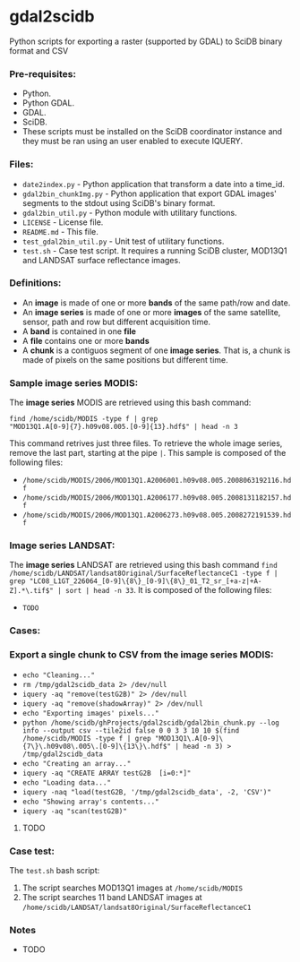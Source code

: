 gdal2scidb
==========

Python scripts for exporting a raster (supported by GDAL) to SciDB binary format and CSV

<h3>Pre-requisites:</h3>
<ul>
<li>Python.</li>
<li>Python GDAL.</li>
<li>GDAL.</li>
<li>SciDB.</li>
<li>These scripts must be installed on the SciDB coordinator instance and they must be ran using an user enabled to execute IQUERY.</li>
</ul>

<h3>Files:</h3>
<ul>
<li><code>date2index.py</code> - Python application that transform a date into a time_id.</li>
<li><code>gdal2bin_chunkImg.py</code> - Python application that export GDAL images' segments to the stdout using SciDB's binary format.</li>
<li><code>gdal2bin_util.py</code> - Python module with utilitary functions.</li>
<li><code>LICENSE</code> - License file.</li>
<li><code>README.md</code> - This file.</li>
<li><code>test_gdal2bin_util.py</code> - Unit test of utilitary functions.</li>
<li><code>test.sh</code> - Case test script. It requires a running SciDB cluster, MOD13Q1 and LANDSAT surface reflectance images.</li>
</ul>


<h3>Definitions:</h3>
<ul>
<li>An <b>image</b> is made of one or more <b>bands</b> of the same path/row and date.</li>
<li>An <b>image series</b> is made of one or more <b>images</b> of the same satellite, sensor, path and row but different acquisition time.</li>
<li>A <b>band</b> is contained in one <b>file</b></li>
<li>A <b>file</b> contains one or more <b>bands</b></li>
<li>A <b>chunk</b> is a contiguos segment of one <b>image series</b>. That is, a chunk is made of pixels on the same positions but different time.</li>
</ul>


<h3>Sample image series MODIS:</h3>
The <b>image series</b> MODIS are retrieved using this bash command: 

<code>find /home/scidb/MODIS -type f | grep "MOD13Q1\.A[0-9]\{7\}\.h09v08\.005\.[0-9]\{13\}\.hdf$" | head -n 3</code>

This command retrives just three files. To retrieve the whole image series, remove the last part, starting at the pipe <code>|</code>. This sample is composed of the following files:

<ul>
<li><code>/home/scidb/MODIS/2006/MOD13Q1.A2006001.h09v08.005.2008063192116.hdf</code></li>
<li><code>/home/scidb/MODIS/2006/MOD13Q1.A2006177.h09v08.005.2008131182157.hdf</code></li>
<li><code>/home/scidb/MODIS/2006/MOD13Q1.A2006273.h09v08.005.2008272191539.hdf</code></li>
</ul>


<h3>Image series LANDSAT:</h3>
The <b>image series</b> LANDSAT are retrieved using this bash command <code>find /home/scidb/LANDSAT/landsat8Original/SurfaceReflectanceC1 -type f | grep "LC08_L1GT_226064_[0-9]\{8\}_[0-9]\{8\}_01_T2_sr_[+a-z|+A-Z].*\.tif$" | sort | head -n 33</code>. It is composed of the following files:
<ul>
<li><code>TODO</code></li>
</ul>





<h3>Cases:</h3>

<h3>Export a single chunk to CSV from the image series MODIS:</h3>
<ul>
<li><code>echo "Cleaning..."</code></li>
<li><code>rm /tmp/gdal2scidb_data 2> /dev/null</code></li>
<li><code>iquery -aq "remove(testG2B)" 2> /dev/null</code></li>
<li><code>iquery -aq "remove(shadowArray)" 2> /dev/null</code></li>
<li><code>echo "Exporting images' pixels..."</code></li>
<li><code>python /home/scidb/ghProjects/gdal2scidb/gdal2bin_chunk.py --log info --output csv --tile2id false 0 0 3 3 10 10 $(find /home/scidb/MODIS -type f | grep "MOD13Q1\.A[0-9]\{7\}\.h09v08\.005\.[0-9]\{13\}\.hdf$" | head -n 3) > /tmp/gdal2scidb_data</code></li>
<li><code>echo "Creating an array..."</code></li>
<li><code>iquery -aq "CREATE ARRAY testG2B <col_id:int64, row_id:int64, time_id:int64,ndvi:int16, evi:int16, quality:uint16, red:int16,nir:int16, blue:int16,mir:int16, view_zenith:int16, sun_zenith:int16, relative_azimuth:int16, day_of_year:int16, reliability:int16> [i=0:*]"</code></li>
<li><code>echo "Loading data..."</code></li>
<li><code>iquery -naq "load(testG2B, '/tmp/gdal2scidb_data', -2, 'CSV')"</code></li>
<li><code>echo "Showing array's contents..."</code></li>
<li><code>iquery -aq "scan(testG2B)"</code></li>
</ul>

<ol>
<li>TODO</li>
</ol>



<h3>Case test:</h3>
The <code>test.sh</code> bash script:
<ol>
<li>The script searches MOD13Q1 images at <code>/home/scidb/MODIS</code> </li>
<li>The script searches 11 band LANDSAT images at <code>/home/scidb/LANDSAT/landsat8Original/SurfaceReflectanceC1</code> </li>
</ol>




<h3>Notes</h3>
<ul>
<li>TODO</li>
</ul>

